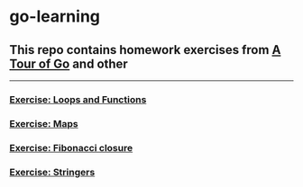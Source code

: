 # go-learning

## This repo contains homework exercises from [A Tour of Go](https://tour.golang.org/) and other

---
### [Exercise: Loops and Functions](https://tour.golang.org/flowcontrol/8)
### [Exercise: Maps](https://tour.golang.org/moretypes/23)
### [Exercise: Fibonacci closure](https://tour.golang.org/moretypes/26)
### [Exercise: Stringers](https://tour.golang.org/methods/18)
